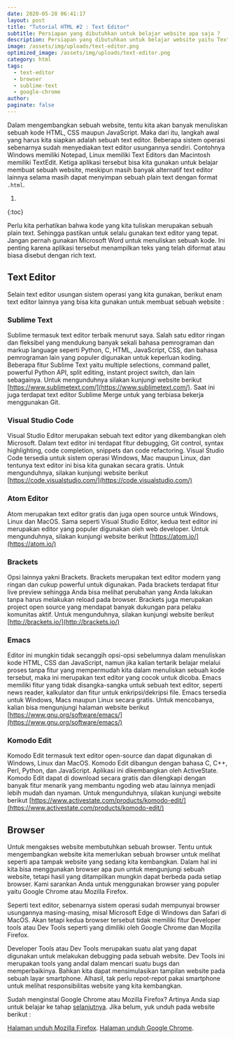 ```yaml
---
date: 2020-05-28 06:41:17
layout: post
title: "Tutorial HTML #2 : Text Editor"
subtitle: Persiapan yang dibutuhkan untuk belajar website apa saja ?
description: Persiapan yang dibutuhkan untuk belajar website yaitu Text Editor dan Browser. Contohnya Sublime Text dan Google Chrome
image: /assets/img/uploads/text-editor.png
optimized_image: /assets/img/uploads/text-editor.png
category: html
tags:
  - text-editor
  - browser
  - sublime-text
  - google-chrome
author:
paginate: false
---
```


Dalam mengembangkan sebuah website, tentu kita akan banyak menuliskan sebuah kode HTML, CSS maupun JavaScript. Maka dari itu, langkah awal yang harus kita siapkan adalah sebuah text editor. Beberapa sistem operasi sebenarnya sudah menyediakan text editor usungannya sendiri. Contohnya Windows memiliki Notepad, Linux memiliki Text Editors dan Macintosh memiliki TextEdit. Ketiga aplikasi tersebut bisa kita gunakan untuk belajar membuat sebuah website, meskipun masih banyak alternatif text editor lainnya selama masih dapat menyimpan sebuah plain text dengan format `.html`.

1. 
{:toc}

Perlu kita perhatikan bahwa kode yang kita tuliskan merupakan sebuah plain text. Sehingga pastikan untuk selalu gunakan text editor yang tepat. Jangan pernah gunakan Microsoft Word untuk menuliskan sebuah kode. Ini penting karena aplikasi tersebut menampilkan teks yang telah diformat atau biasa disebut dengan rich text.

## Text Editor
Selain text editor usungan sistem operasi yang kita gunakan, berikut enam text editor lainnya yang bisa kita gunakan untuk membuat sebuah website :

### Sublime Text
Sublime termasuk text editor terbaik menurut saya. Salah satu editor ringan dan fleksibel yang mendukung banyak sekali bahasa pemrograman dan markup language seperti Python, C, HTML, JavaScript, CSS, dan bahasa pemrograman lain yang populer digunakan untuk keperluan koding. Beberapa fitur Sublime Text yaitu multiple selections, command pallet, powerful Python API, split editing, instant project switch, dan lain sebagainya. Untuk mengunduhnya silakan kunjungi website berikut [https://www.sublimetext.com/](https://www.sublimetext.com/). Saat ini juga terdapat text editor Sublime Merge untuk yang terbiasa bekerja menggunakan Git.

### Visual Studio Code
Visual Studio Editor merupakan sebuah text editor yang dikembangkan oleh Microsoft. Dalam text editor ini terdapat fitur debugging, Git control, syntax highlighting, code completion, snippets dan code refactoring. Visual Studio Code tersedia untuk sistem operasi Windows, Mac maupun Linux, dan tentunya text editor ini bisa kita gunakan secara gratis. Untuk mengunduhnya, silakan kunjungi website berikut [https://code.visualstudio.com/](https://code.visualstudio.com/)

### Atom Editor
Atom merupakan text editor gratis dan juga open source untuk Windows, Linux dan MacOS. Sama seperti Visual Studio Editor, kedua text editor ini merupakan editor yang populer digunakan oleh web developer. Untuk mengunduhnya, silakan kunjungi website berikut [https://atom.io/](https://atom.io/)

### Brackets
Opsi lainnya yakni Brackets. Brackets merupakan text editor modern yang ringan dan cukup powerful untuk digunakan. Pada brackets terdapat fitur live preview sehingga Anda bisa melihat perubahan yang Anda lakukan tanpa harus melakukan reload pada browser. Brackets juga merupakan project open source yang mendapat banyak dukungan para pelaku komunitas aktif. Untuk mengunduhnya, silakan kunjungi website berikut [http://brackets.io/](http://brackets.io/)

### Emacs
Editor ini mungkin tidak secanggih opsi-opsi sebelumnya dalam menuliskan kode HTML, CSS dan JavaScript, namun jika kalian tertarik belajar melalui proses tanpa fitur yang mempermudah kita dalam menuliskan sebuah kode tersebut, maka ini merupakan text editor yang cocok untuk dicoba. Emacs memiliki fitur yang tidak disangka-sangka untuk sebuah text editor, seperti news reader, kalkulator dan fitur untuk enkripsi/dekripsi file. Emacs tersedia untuk Windows, Macs maupun Linux secara gratis. Untuk mencobanya, kalian bisa mengunjungi halaman website berikut [https://www.gnu.org/software/emacs/](https://www.gnu.org/software/emacs/)

### Komodo Edit
Komodo Edit termasuk text editor open-source dan dapat digunakan di Windows, Linux dan MacOS. Komodo Edit dibangun dengan bahasa C, C++, Perl, Python, dan JavaScript. Aplikasi ini dikembangkan oleh ActiveState. Komodo Edit dapat di download secara gratis dan dilengkapi dengan banyak fitur menarik yang membantu ngoding web atau lainnya menjadi lebih mudah dan nyaman. Untuk mengunduhnya, silakan kunjungi website berikut [https://www.activestate.com/products/komodo-edit/](https://www.activestate.com/products/komodo-edit/)

## Browser
Untuk mengakses website membutuhkan sebuah browser. Tentu untuk mengembangkan website kita memerlukan sebuah browser untuk melihat seperti apa tampak website yang sedang kita kembangkan. Dalam hal ini kita bisa menggunakan browser apa pun untuk mengunjungi sebuah website, tetapi hasil yang ditampilkan mungkin dapat berbeda pada setiap browser. Kami sarankan Anda untuk menggunakan browser yang populer yaitu Google Chrome atau Mozilla Firefox.

Seperti text editor, sebenarnya sistem operasi sudah mempunyai browser usungannya masing-masing, misal Microsoft Edge di Windows dan Safari di MacOS. Akan tetapi kedua browser tersebut tidak memiliki fitur Developer tools atau Dev Tools seperti yang dimiliki oleh Google Chrome dan Mozilla Firefox.

Developer Tools atau Dev Tools merupakan suatu alat yang dapat digunakan untuk melakukan debugging pada sebuah website. Dev Tools ini merupakan tools yang andal dalam mencari suatu bugs dan memperbaikinya. Bahkan kita dapat mensimulasikan tampilan website pada sebuah layar smartphone. Alhasil, tak perlu repot-repot pakai smartphone untuk melihat responsibilitas website yang kita kembangkan.

Sudah menginstal Google Chrome atau Mozilla Firefox? Artinya Anda siap untuk belajar ke tahap [selanjutnya](/dasar-html). Jika belum, yuk unduh pada website berikut :

[Halaman unduh Mozilla Firefox](https://www.mozilla.org/id/firefox/new/).
[Halaman unduh Google Chrome](https://www.google.com/intl/id_id/chrome/).